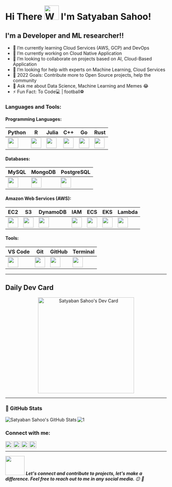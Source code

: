 <h1>
    Hi There
    <img src="https://raw.githubusercontent.com/nixin72/nixin72/master/wave.gif" 
         alt="Waving hand animated gif"
         height="45"
         width="45" />
    I'm Satyaban Sahoo!
</h1>

## I'm a Developer and ML researcher!!

- 🌱 I’m currently learning Cloud Services (AWS, GCP) and DevOps
- 🔭 I’m currently working on Cloud Native Application
- 👯 I’m looking to collaborate on projects based on AI, Cloud-Based Application
- 🤔 I’m looking for help with experts on Machine Learning, Cloud Services
- 🥅 2022 Goals: Contribute more to Open Source projects, help the community
- 💬 Ask me about Data Science, Machine Learning and Memes 😂
- ⚡ Fun Fact: To Code:computer: | football:soccer:

### Languages and Tools:

#### Programming Languages:

| Python | R | Julia | C++ | Go | Rust |
| --- | --- | --- | --- | --- | --- |
| <img height="32px" src="https://cdn.svgporn.com/logos/python.svg"> | <img height="32px" src=https://cdn.svgporn.com/logos/r-lang.svg> | <img height="32px" src=https://cdn.svgporn.com/logos/julia.svg> | <img height="32px" src="https://cdn.svgporn.com/logos/c-plusplus.svg"> | <img height="32px" src="https://cdn.svgporn.com/logos/gopher.svg"> | <img height="32px" src="https://cdn.svgporn.com/logos/rust.svg"> | |

#### Databases:

| MySQL | MongoDB | PostgreSQL
| --- | --- | --- |
| <img height="32px" src="https://cdn.svgporn.com/logos/mysql.svg"> | <img height="32px" src="https://cdn.svgporn.com/logos/mongodb.svg"> | <img height="32px" src="https://cdn.svgporn.com/logos/postgresql.svg"> |

#### Amazon Web Services (AWS):
| EC2 | S3 | DynamoDB | IAM | ECS | EKS | Lambda | 
| --- | --- | --- | --- | --- | --- | --- |
| <img height="32px" src="https://cdn.svgporn.com/logos/aws-ec2.svg"> | <img height="32px" src="https://cdn.svgporn.com/logos/aws-s3.svg"> | <img height="32px" src="https://cdn.svgporn.com/logos/aws-dynamodb.svg"> | <img height="32px" src="https://cdn.svgporn.com/logos/aws-iam.svg"> | <img height="32px" src="https://cdn.svgporn.com/logos/aws-ecs.svg"> | <img height="32px" src="https://cdn.svgporn.com/logos/aws-eks.svg"> | <img height="32px" src="https://cdn.svgporn.com/logos/aws-lambda.svg"> |

#### Tools:

| VS Code | Git | GitHub | Terminal |
| --- | --- | --- | --- |
<img height="32px" src="https://cdn.svgporn.com/logos/visual-studio-code.svg"> | <img height="32px" src="https://cdn.svgporn.com/logos/git-icon.svg"> | <img height="32px" src="https://cdn.svgporn.com/logos/github-octocat.svg"> | <img height="32px" src="https://cdn.svgporn.com/logos/terminal.svg">

---

## Daily Dev Card

<center><a href="https://app.daily.dev/satyaban2000"><img src="https://api.daily.dev/devcards/c4896af5b614490eabbc0cc0feb80dce.png?r=ztr" width="300" alt="Satyaban Sahoo's Dev Card"/></a></center>

---

### <summary>:dart: GitHub Stats</summary>

<img align="left" alt="Satyaban Sahoo's GitHub Stats" src="https://github-readme-stats.vercel.app/api?username=satyabansahoo2000&count_private=true&theme=flag-india&show_icons=true&hide_border=true"/>

![1](https://github-readme-stats.vercel.app/api/top-langs/?username=satyabansahoo2000&theme=flag-india)

### Connect with me:

[<img align="left" alt="linkedin | LinkedIn" width="22px" src="https://cdn.jsdelivr.net/npm/simple-icons@v3/icons/linkedin.svg" />][linkedin]

[<img align="left" alt="instagram | Instagram" width="22px" src="https://cdn.jsdelivr.net/npm/simple-icons@v3/icons/instagram.svg" />][instagram]

[<img align="left" alt="dev.to | dev.to" width="22px" src="https://d2fltix0v2e0sb.cloudfront.net/dev-badge.svg" />][dev.to]

[<img align="left" alt="twitter | Twitter" width="22px" src="https://cdn.jsdelivr.net/npm/simple-icons@3.13.0/icons/twitter.svg" />][twitter]

<br />

---
<img src="https://media.giphy.com/media/LnQjpWaON8nhr21vNW/giphy.gif" width="60"> <em><b>Let's connect and contribute to projects, let's make a difference. Feel free to reach out to me in any social media. </b> 😊 💜</em>

[instagram]: https://instagram.com/satyabansahoo2000
[linkedin]: https://linkedin.com/in/satyabansahoo2000
[dev.to]: https://app.daily.dev/satyaban2000
[twitter]: https://twitter.com/Hemraj__Sahoo
